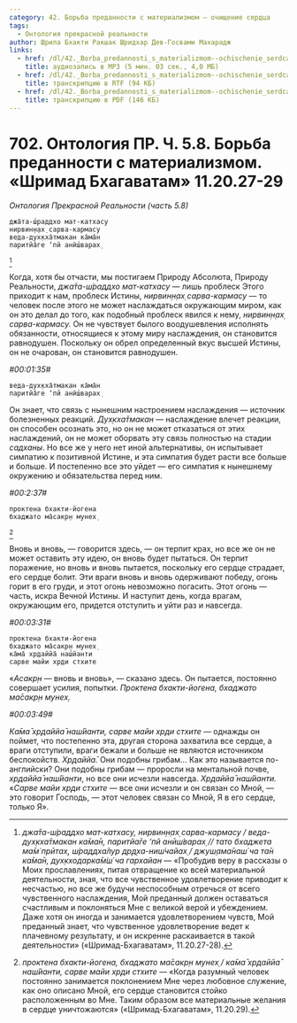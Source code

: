 ```yaml
---
category: 42. Борьба преданности с материализмом — очищение сердца
tags:
  - Онтология прекрасной реальности
author: Шрила Бхакти Ракшак Шридхар Дев-Госвами Махарадж
links:
  - href: /dl/42._Borba_predannosti_s_materializmom--ochischenie_serdca/702_OntologiyaPR_5.8_SridharMj_Borba_predannosti_s_materializmom_Shrimad-Bhagavatam_11.20.27-29.mp3
    title: аудиозапись в MP3 (5 мин. 03 сек., 4,0 МБ)
  - href: /dl/42._Borba_predannosti_s_materializmom--ochischenie_serdca/702_OntologiyaPR_5.8_SridharMj_Borba_predannosti_s_materializmom_Shrimad-Bhagavatam_11.20.27-29.rtf
    title: транскрипцию в RTF (94 КБ)
  - href: /dl/42._Borba_predannosti_s_materializmom--ochischenie_serdca/702_OntologiyaPR_5.8_SridharMj_Borba_predannosti_s_materializmom_Shrimad-Bhagavatam_11.20.27-29.pdf
    title: транскрипцию в PDF (146 КБ)
---
```


# 702. Онтология ПР. Ч. 5.8. Борьба преданности с материализмом. «Шримад Бхагаватам» 11.20.27-29

*Онтология Прекрасной Реальности (часть 5.8)*

    джа̄та-ш́раддхо мат-катхасу
    нирвин̣н̣ах̣ сарва-кармасу
    веда-дух̣кха̄тмакан ка̄ма̄н
    паритйа̄ге ‘пй анӣш́варах̣
[^_ftn1]

Когда, хотя бы отчасти, мы постигаем Природу Абсолюта, Природу Реальности, *джа̄та-ш́раддхо мат-катхасу* — лишь проблеск Этого приходит к нам, проблеск Истины, *нирвин̣н̣ах̣ сарва-кармасу* — то человек после этого не может наслаждаться окружающим миром, как он это делал до того, как подобный проблеск явился к нему, *нирвин̣н̣ах̣ сарва-кармасу.* Он не чувствует былого воодушевления исполнять обязанности, относящиеся к этому миру наслаждения, он становится равнодушен. Поскольку он обрел определенный вкус высшей Истины, он не очарован, он становится равнодушен.

*#00:01:35#*

    веда-дух̣кха̄тмакан ка̄ма̄н
    паритйа̄ге ‘пй анӣш́варах̣

Он знает, что связь с нынешним настроением наслаждения — источник болезненных реакций. *Дух̣кха̄тмакан* — наслаждение влечет реакции, он способен осознать это, но он не может отказаться от этих наслаждений, он не может оборвать эту связь полностью на стадии *садханы*. Но все же у него нет иной альтернативы, он испытывает симпатию к позитивной Истине, и эта симпатия будет расти все больше и больше. И постепенно все это уйдет — его симпатия к нынешнему окружению и обязательства перед ним.

*#00:2:37#*

    проктена бхакти-йогена
    бхаджато ма̄сакр̣н мунех̣
[^_ftn2]

Вновь и вновь, — говорится здесь, — он терпит крах, но все же он не может оставить эту идею, он вновь будет пытаться. Он терпит поражение, но вновь и вновь пытается, поскольку его сердце страдает, его сердце болит. Эти враги вновь и вновь одерживают победу, огонь горит в его груди, и этот огонь невозможно погасить. Этот огонь — часть, искра Вечной Истины. И наступит день, когда врагам, окружающим его, придется отступить и уйти раз и навсегда.

*#00:03:31#*

    проктена бхакти-йогена
    бхаджато ма̄сакр̣н мунех̣
    ка̄ма̄ хр̣даййа̄ наш́йанти
    сарве майи хр̣ди стхите

«*Асакр̣н* — вновь и вновь», — сказано здесь. Он пытается, постоянно совершает усилия, попытки. *Проктена бхакти-йогена, бхаджато ма̄сакр̣н мунех̣.*

*#00:03:49#*

*Ка̄ма̄ хр̣даййа̄ наш́йанти, сарве майи хр̣ди стхите* — однажды он поймет, что постепенно эта, другая сторона захватила все сердце, а враги отступили, враги бежали и больше не являются источником беспокойств. *Хр̣даййа̄.* Они подобны грибам… Как это называется по-английски? Они подобны грибам — проросли на ментальной почве, *хр̣даййа̄ наш́йанти*, но все они исчезли навсегда. *Хр̣даййа̄ наш́йанти.* «*Сарве майи хр̣ди стхите* — все они исчезли и он связан со Мной, — это говорит Господь, — этот человек связан со Мной, Я в его сердце, только Я».



[^_ftn1]: *джа̄та-ш́раддхо мат-катхасу, нирвин̣н̣ах̣ сарва-кармасу / веда-дух̣кха̄тмакан ка̄ма̄н, паритйа̄ге ‘пй анӣш́варах̣ // тато бхаджета ма̄м̇ прӣтах̣, ш́раддха̄лур др̣д̣ха-ниш́чайах̣ / джуш̣ама̄наш́ ча та̄н ка̄ма̄н, дух̣кходарка̄м̇ш́ ча гархайан* — «Пробудив веру в рассказы о Моих прославлениях, питая отвращение ко всей материальной деятельности, зная, что все чувственное удовлетворение приводит к несчастью, но все же будучи неспособным отречься от всего чувственного наслаждения, Мой преданный должен оставаться счастливым и поклоняться Мне с великой верой и убеждением. Даже хотя он иногда и занимается удовлетворением чувств, Мой преданный знает, что чувственное удовлетворение ведет к плачевному результату, и он искренне раскаивается в такой деятельности» («Шримад-Бхагаватам», 11.20.27-28).

[^_ftn2]: *проктена бхакти-йогена, бхаджато ма̄сакр̣н мунех̣ / ка̄ма̄ хр̣даййа̄ наш́йанти, сарве майи хр̣ди стхите* — «Когда разумный человек постоянно занимается поклонением Мне через любовное служение, как оно описано Мной, его сердце становится стойко расположенным во Мне. Таким образом все материальные желания в сердце уничтожаются» («Шримад-Бхагаватам», 11.20.29).


